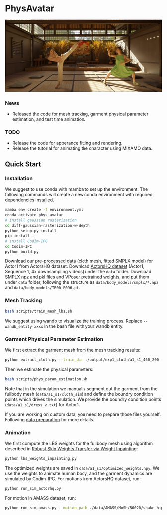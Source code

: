 # PhysAvatar

![teaser](assets/teaser.png)
### News
* Released the code for mesh tracking, garment physical parameter estimation, and test time animation.
### TODO
* Release the code for apperance fitting and rendering.
* Release the tutorial for animating the character using MIXAMO data.
## Quick Start
### Installation
We suggest to use conda with mamba to set up the environment. The following commands will create a new conda environment with required dependencies installed.
```bash
mamba env create -f environment.yml
conda activate phys_avatar
# install gaussian rasterization
cd diff-gaussian-rasterization-w-depth
python setup.py install
pip install .
# install Codim-IPC
cd Codim-IPC
python build.py
```
Download our [pre-processed data](https://drive.google.com/file/d/1N8xQtnG6supLulLPr0IQa9TuN2FHrgBt/view?usp=sharing) (cloth mesh, fitted SMPLX model) for Actor1 from ActorsHQ dataset. 
Download [ActorsHQ dataset](https://actors-hq.com/) (Actor1, Sequence 1, 4x downsampling videos) under the `data` folder. 
Download [SMPLX npz and pkl files](https://download.is.tue.mpg.de/download.php?domain=smplx&sfile=models_smplx_v1_1.zip) and [VPoser pretrained weights](https://download.is.tue.mpg.de/download.php?domain=smplx&sfile=vposer_v1_0.zip), and put them under `data` folder, following the structure as `data/body_models/smplx/*.npz` and `data/body_models/TR00_E096.pt`.

### Mesh Tracking
```bash
bash scripts/train_mesh_lbs.sh
```
We suggest using [wandb](https://wandb.ai/home) to visualize the training process. Replace `--wandb_entity xxxx` in the bash file with your wandb entity.

### Garment Physical Parameter Estimation
We first extract the garment mesh from the mesh tracking results:
```bash
python extract_cloth.py --train_dir ./output/exp1_cloth/a1_s1_460_200 --seq a1_s1 --cloth_name cloth_sim.obj
```
Then we estimate the physical parameters:
```bash
bash scripts/phys_param_estimation.sh
```
Note that in the simulation we manually segment out the garment from the fullbody mesh (`data/a1_s1/cloth_sim`) and define the boundry condition points which drives the simulation. We provide the boundry condition points (`data/a1_s1/dress_v.txt`) for Actor1. 

If you are working on custom data, you need to prepare those files yourself. Following [data preparation](data/README.md) for more details.

### Animation
We first compute the LBS weights for the fullbody mesh using algorithm described in [Robust Skin Weights Transfer via Weight Inpainting](https://www.dgp.toronto.edu/~rinat/projects/RobustSkinWeightsTransfer/index.html):
```bash
python lbs_weights_inpainting.py
```
The optimized weights are saved in `data/a1_s1/optimized_weights.npy`. 
We use the weights to animate human body, and the garment dynamics are simulated by Codim-IPC. For motions from ActorsHQ dataset, run:
```bash
python run_sim_actorhq.py
``````
For motion in AMASS dataset, run:
```bash
python run_sim_amass.py --motion_path ./data/AMASS/MoSh/50020/shake_hips_stageii.npz --frame_num 50
```
